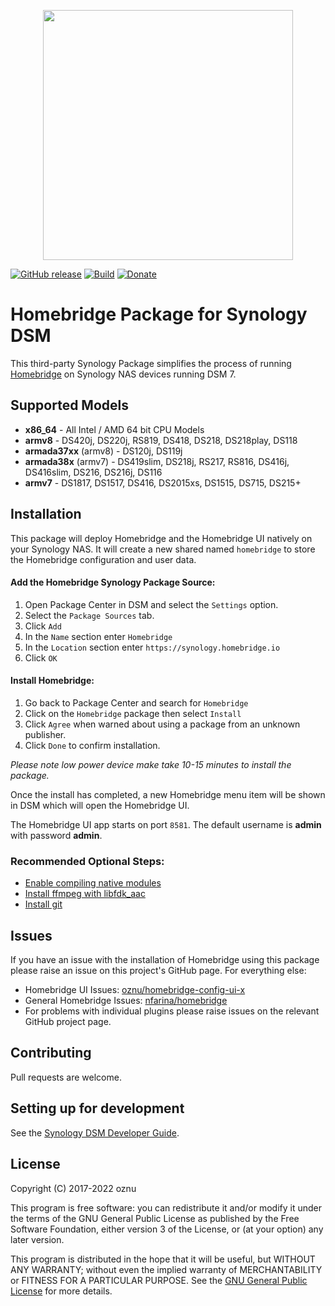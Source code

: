 <p align="center">
<img width="400px" src="https://user-images.githubusercontent.com/3979615/79035227-bdd5be00-7bff-11ea-900f-2fef01bba4ba.png">
</p>

[![GitHub release](https://img.shields.io/github/release/oznu/homebridge-syno-spk.svg)](https://github.com/oznu/homebridge-syno-spk/releases/latest)
[![Build](https://github.com/oznu/homebridge-syno-spk/workflows/Build/badge.svg)](https://github.com/oznu/homebridge-syno-spk/actions)
[![Donate](https://badgen.net/badge/donate/paypal/yellow)](https://paypal.me/oznu)

# Homebridge Package for Synology DSM

This third-party Synology Package simplifies the process of running [Homebridge](https://github.com/nfarina/homebridge) on Synology NAS devices running DSM 7.

## Supported Models

* **x86_64** - All Intel / AMD 64 bit CPU Models
* **armv8** -  DS420j, DS220j, RS819, DS418, DS218, DS218play, DS118
* **armada37xx** (armv8) - DS120j, DS119j
* **armada38x** (armv7) - DS419slim, DS218j, RS217, RS816, DS416j, DS416slim, DS216, DS216j, DS116
* **armv7** - DS1817, DS1517, DS416, DS2015xs, DS1515, DS715, DS215+

## Installation

This package will deploy Homebridge and the Homebridge UI natively on your Synology NAS. It will create a new shared named `homebridge` to store the Homebridge configuration and user data.

#### Add the Homebridge Synology Package Source:

1. Open Package Center in DSM and select the `Settings` option.
2. Select the `Package Sources` tab.
3. Click `Add`
4. In the `Name` section enter `Homebridge`
5. In the `Location` section enter `https://synology.homebridge.io`
6. Click `OK`

#### Install Homebridge:

1. Go back to Package Center and search for `Homebridge`
2. Click on the `Homebridge` package then select `Install`
3. Click `Agree` when warned about using a package from an unknown publisher.
4. Click `Done` to confirm installation. 

*Please note low power device make take 10-15 minutes to install the package.*

Once the install has completed, a new Homebridge menu item will be shown in DSM which will open the Homebridge UI.

The Homebridge UI app starts on port `8581`. The default username is **admin** with password **admin**.

### Recommended Optional Steps:

* [Enable compiling native modules](https://github.com/oznu/homebridge-syno-spk/wiki/DSM-7:-Enable-Compiling-Of-Native-Modules)
* [Install ffmpeg with libfdk_aac](https://github.com/oznu/homebridge-syno-spk/wiki/DSM-7:-ffmpeg-with-libfdk_aac)
* [Install git](https://github.com/oznu/homebridge-syno-spk/wiki/DSM-7:-Install-git)

## Issues

If you have an issue with the installation of Homebridge using this package please raise an issue on this project's GitHub page. For everything else:

* Homebridge UI Issues: [oznu/homebridge-config-ui-x](https://github.com/oznu/homebridge-config-ui-x)
* General Homebridge Issues: [nfarina/homebridge](https://github.com/nfarina/homebridge)
* For problems with individual plugins please raise issues on the relevant GitHub project page.

## Contributing

Pull requests are welcome.

## Setting up for development

See the [Synology DSM Developer Guide](https://global.download.synology.com/download/Document/Software/DeveloperGuide/Firmware/DSM/7.0/enu/DSM_Developer_Guide_7_0_Beta.pdf).

## License

Copyright (C) 2017-2022 oznu

This program is free software: you can redistribute it and/or modify it under the terms of the GNU General Public License as published by the Free Software Foundation, either version 3 of the License, or (at your option) any later version.

This program is distributed in the hope that it will be useful, but WITHOUT ANY WARRANTY; without even the implied warranty of MERCHANTABILITY or FITNESS FOR A PARTICULAR PURPOSE.  See the [GNU General Public License](./LICENSE) for more details.
